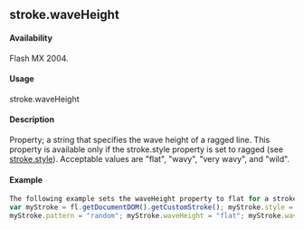 ## stroke.waveHeight

#### Availability

Flash MX 2004.

#### Usage

stroke.waveHeight

#### Description

Property; a string that specifies the wave height of a ragged line. This property is available only if the stroke.style
property is set to ragged (see [stroke.style](#_bookmark898)). Acceptable values are "flat", "wavy", "very wavy", and "wild".

#### Example

```javascript
The following example sets the waveHeight property to flat for a stroke style of ragged:
var myStroke = fl.getDocumentDOM().getCustomStroke(); myStroke.style = "ragged";
myStroke.pattern = "random"; myStroke.waveHeight = "flat"; myStroke.waveLength = "short"; fl.getDocumentDOM().setCustomStroke(myStroke);

```